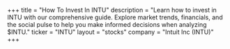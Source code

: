 +++
title = "How To Invest In INTU"
description = "Learn how to invest in INTU with our comprehensive guide. Explore market trends, financials, and the social pulse to help you make informed decisions when analyzing $INTU."
ticker = "INTU"
layout = "stocks"
company = "Intuit Inc (INTU)"
+++

